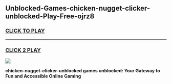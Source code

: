 
## Unblocked-Games-chicken-nugget-clicker-unblocked-Play-Free-ojrz8
<h3>
<a href="https://premium76.site?title=chicken-nugget-clicker-unblocked&ref=20M">CLICK TO PLAY</a></h3>
<hr>

<h3>
<a href="https://premium76.site?title=chicken-nugget-clicker-unblocked&ref=20M">CLICK 2 PLAY</a>
  
</h3>

<a href="https://premium76.site?title=chicken-nugget-clicker-unblocked&ref=19M"><img src="https://clearcache.store/games.png"></a>


**chicken-nugget-clicker-unblocked games unblocked: Your Gateway to Fun and Accessible Online Gaming**
